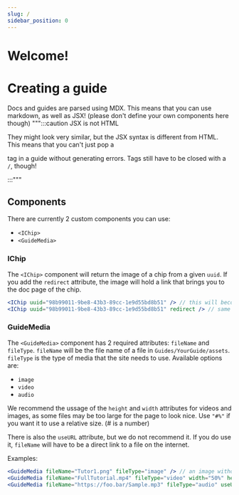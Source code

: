 ```yaml
---
slug: /
sidebar_position: 0
---
```

# Welcome!

# Creating a guide

Docs and guides are parsed using MDX. This means that you can use markdown, as well as JSX! (please don't define your own components here though)
""":::caution JSX is not HTML

They might look very similar, but the JSX syntax is different from HTML. This means that you can't just pop a <p> tag in a guide without generating errors.
Tags still have to be closed with a `/`, though!

:::"""

## Components
There are currently 2 custom components you can use:
- `<IChip>`
- `<GuideMedia>`

### IChip
The `<IChip>` component will return the image of a chip from a given `uuid`.
If you add the `redirect` attribute, the image will hold a link that brings you to the doc page of the chip.

```jsx title="Guides/YourGuide/doc.mdx"
<IChip uuid="98b99011-9be8-43b3-89cc-1e9d55bd8b51" /> // this will become an image of the "Absolute Value" chip.
<IChip uuid="98b99011-9be8-43b3-89cc-1e9d55bd8b51" redirect /> // same as the above, except this one is clickable
```

### GuideMedia
The `<GuideMedia>` component has 2 required attributes: `fileName` and `fileType`.
`fileName` will be the file name of a file in `Guides/YourGuide/assets`.
`fileType` is the type of media that the site needs to use.
Available options are:
- `image`
- `video`
- `audio`

We recommend the ussage of the `height` and `width` attributes for videos and images, as some files may be too large for the page to look nice.
Use `"#%"` if you want it to use a relative size. (# is a number)

There is also the `useURL` attribute, but we do not recommend it.
If you do use it, `fileName` will have to be a direct link to a file on the internet.

Examples:
```jsx title="Guides/YourGuide/doc.mdx"
<GuideMedia fileName="Tutor1.png" fileType="image" /> // an image without a specified size
<GuideMedia fileName="FullTutorial.mp4" fileType="video" width="50%" height="50%"/> // a video, displayed at half its regular size
<GuideMedia fileName="https://foo.bar/Sample.mp3" fileType="audio" useURL/> // an online audio file, referenced by a URL
```
